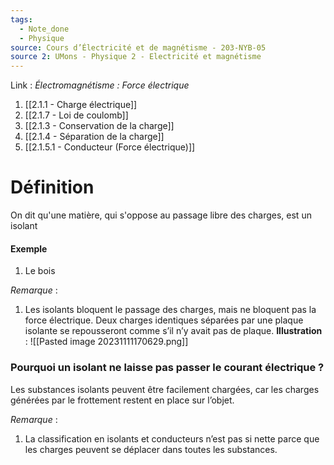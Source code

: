 ```yaml
---
tags:
  - Note_done
  - Physique
source: Cours d’Électricité et de magnétisme - 203-NYB-05
source 2: UMons - Physique 2 - Electricité et magnétisme
---
```


Link :
_Électromagnétisme : Force électrique_
1. [[2.1.1 - Charge électrique]]
2. [[2.1.7 - Loi de coulomb]]
3. [[2.1.3 - Conservation de la charge]]
4. [[2.1.4 - Séparation de la charge]]
5. [[2.1.5.1 - Conducteur (Force électrique)]]

# Définition
On dit qu'une matière, qui s'oppose au passage libre des charges, est un isolant

#### Exemple
1. Le bois

_Remarque_ :
1. Les isolants bloquent le passage des charges, mais ne bloquent pas la force électrique. Deux charges identiques séparées par une plaque isolante se repousseront comme s’il n’y avait pas de plaque.
**Illustration** :
![[Pasted image 20231111170629.png]]

### Pourquoi un isolant ne laisse pas passer le courant électrique ?
Les substances isolants peuvent être facilement chargées, car les charges générées par le frottement restent en place sur l’objet.

_Remarque_ :
1. La classification en isolants et conducteurs n’est pas si nette parce que les charges peuvent se déplacer dans toutes les substances.

